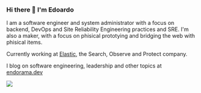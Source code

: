 ### Hi there 👋 I'm Edoardo

<!--
**endorama/endorama** is a ✨ _special_ ✨ repository because its `README.md` (this file) appears on your GitHub profile.

Here are some ideas to get you started:

- 🔭 I’m currently working on ...
- 🌱 I’m currently learning ...
- 👯 I’m looking to collaborate on ...
- 🤔 I’m looking for help with ...
- 💬 Ask me about ...
- 📫 How to reach me: ...
- 😄 Pronouns: ...
- ⚡ Fun fact: ...
-->

I am a software engineer and system administrator with a focus on backend, DevOps and Site Reliability Engineering practices and SRE. I'm also a maker, with a focus on phisical prototying and bridging the web with phisical items.

Currently working at [Elastic](https://www.elastic.co/), the Search, Observe and Protect company.

I blog on software engineering, leadership and other topics at [endorama.dev](https://endorama.dev)

<a href="https://endorama.dev">
  <img align="center" src="https://github-readme-stats.vercel.app/api?username=endorama&show_icons=true&theme=default&hide_rank=true&count_private=true" />
</a>
<!--<a href="https://endorama.dev">
  <img align="center" src="https://github-readme-stats.vercel.app/api/top-langs/?username=endorama&layout=compact" />
</a>-->
